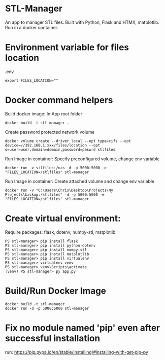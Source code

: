 # STL-Manager 
An app to manager STL files. Built with Python, Flask and HTMX, matplotlib. Run in a docker container.

# Environment variable for files location

.env
```
export FILES_LOCATION=""
```

# Docker command helpers

Build docker image: In App root folder
```
docker build -t stl-manager .
```
Create password protected network volume
```
docker volume create --driver local --opt type=cifs --opt device=//192.168.1.xxx/files/location --opt o=user=user,domain=domain,password=paswrd stlfiles
```
Run Image in container: Specify preconfigured volume, change env variable
```
docker run -v stlfiles:/nas -d -p 5000:5000 -e "FILES_LOCATION=/stlfiles" stl-manager
```
Run Image in container: Create attached volume and change env variable
```
docker run -v "C:\Users\Chris\Desktop\Projects\My Projects\backup:/stlfiles" -d -p 5000:5000 -e "FILES_LOCATION=/stlfiles" stl-manager
```

# Create virtual environment: 
Require packages: flask, dotenv, numpy-stl, matplotlib
```
PS stl-manager> pip install flask
PS stl-manager> pip install python-dotenv
PS stl-manager> pip install numpy-stl
PS stl-manager> pip install matplotlib
PS stl-manager> pip install virtualenv
PS stl-manager> virtualenv venv
PS stl-manager> venv\Scripts\activate
(venv) PS stl-manager> py app.py
```

# Build/Run Docker Image

```
docker build -t stl-manager .
docker run -d -p 5000:5000 stl-manager
```

# Fix no module named 'pip' even after successful installation

run: https://pip.pypa.io/en/stable/installing/#installing-with-get-pip-py



